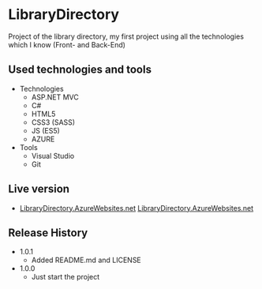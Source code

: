 # LibraryDirectory
Project of the library directory, my first project using all the technologies which I know (Front- and Back-End)

## Used technologies and tools

* Technologies
    * ASP.NET MVC
    * C#
    * HTML5
    * CSS3 (SASS)
    * JS (ES5)
    * AZURE
* Tools
    * Visual Studio
    * Git

## Live version

- [LibraryDirectory.AzureWebsites.net](http://librarydirectory.azurewebsites.net/)
<a href="http://librarydirectory.azurewebsites.net/" target="_blank">LibraryDirectory.AzureWebsites.net</a>
    
## Release History

* 1.0.1
    * Added README.md and LICENSE
* 1.0.0
    * Just start the project
